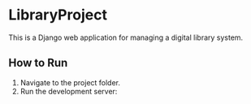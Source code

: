 # LibraryProject

This is a Django web application for managing a digital library system.

## How to Run

1. Navigate to the project folder.
2. Run the development server:
